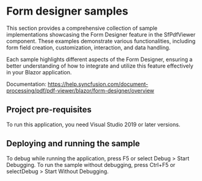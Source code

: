 # Form designer samples
This section provides a comprehensive collection of sample implementations showcasing the Form Designer feature in the SfPdfViewer component. These examples demonstrate various functionalities, including form field creation, customization, interaction, and data handling.

Each sample highlights different aspects of the Form Designer, ensuring a better understanding of how to integrate and utilize this feature effectively in your Blazor application.

Documentation: https://help.syncfusion.com/document-processing/pdf/pdf-viewer/blazor/form-designer/overview

## Project pre-requisites
To run this application, you need Visual Studio 2019 or later versions.

## Deploying and running the sample
To debug while running the application, press F5 or select Debug > Start Debugging. To run the sample without debugging, press Ctrl+F5 or selectDebug > Start Without Debugging.